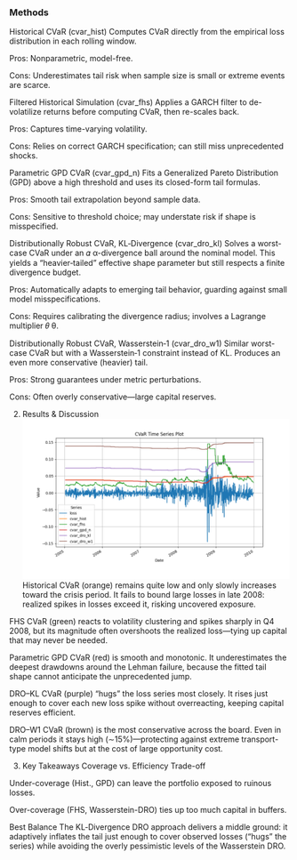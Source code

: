 ### Methods
Historical CVaR (cvar_hist)
Computes CVaR directly from the empirical loss distribution in each rolling window.

Pros: Nonparametric, model-free.

Cons: Underestimates tail risk when sample size is small or extreme events are scarce.

Filtered Historical Simulation (cvar_fhs)
Applies a GARCH filter to de-volatilize returns before computing CVaR, then re-scales back.

Pros: Captures time-varying volatility.

Cons: Relies on correct GARCH specification; can still miss unprecedented shocks.

Parametric GPD CVaR (cvar_gpd_n)
Fits a Generalized Pareto Distribution (GPD) above a high threshold and uses its closed-form tail formulas.

Pros: Smooth tail extrapolation beyond sample data.

Cons: Sensitive to threshold choice; may understate risk if shape is misspecified.

Distributionally Robust CVaR, KL‐Divergence (cvar_dro_kl)
Solves a worst-case CVaR under an 
𝛼
α-divergence ball around the nominal model. This yields a “heavier‐tailed” effective shape parameter but still respects a finite divergence budget.

Pros: Automatically adapts to emerging tail behavior, guarding against small model misspecifications.

Cons: Requires calibrating the divergence radius; involves a Lagrange multiplier 
𝜃
θ.

Distributionally Robust CVaR, Wasserstein‐1 (cvar_dro_w1)
Similar worst-case CVaR but with a Wasserstein‐1 constraint instead of KL. Produces an even more conservative (heavier) tail.

Pros: Strong guarantees under metric perturbations.

Cons: Often overly conservative—large capital reserves.

2. Results & Discussion
![ CVaR Time Series](CVaR_Time_Series_Plot.png)
Historical CVaR (orange) remains quite low and only slowly increases toward the crisis period. It fails to bound large losses in late 2008: realized spikes in losses exceed it, risking uncovered exposure.

FHS CVaR (green) reacts to volatility clustering and spikes sharply in Q4 2008, but its magnitude often overshoots the realized loss—tying up capital that may never be needed.

Parametric GPD CVaR (red) is smooth and monotonic. It underestimates the deepest drawdowns around the Lehman failure, because the fitted tail shape cannot anticipate the unprecedented jump.

DRO–KL CVaR (purple) “hugs” the loss series most closely. It rises just enough to cover each new loss spike without overreacting, keeping capital reserves efficient.

DRO–W1 CVaR (brown) is the most conservative across the board. Even in calm periods it stays high (∼15%)—protecting against extreme transport-type model shifts but at the cost of large opportunity cost.

3. Key Takeaways
Coverage vs. Efficiency Trade-off

Under-coverage (Hist., GPD) can leave the portfolio exposed to ruinous losses.

Over-coverage (FHS, Wasserstein-DRO) ties up too much capital in buffers.

Best Balance
The KL‐Divergence DRO approach delivers a middle ground: it adaptively inflates the tail just enough to cover observed losses (“hugs” the series) while avoiding the overly pessimistic levels of the Wasserstein DRO.
